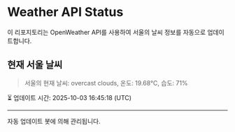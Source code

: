 
# Weather API Status

이 리포지토리는 OpenWeather API를 사용하여 서울의 날씨 정보를 자동으로 업데이트합니다.

## 현재 서울 날씨
> 서울의 현재 날씨: overcast clouds, 온도: 19.68°C, 습도: 71%

⏳ 업데이트 시간: 2025-10-03 16:45:18 (UTC)

---
자동 업데이트 봇에 의해 관리됩니다.
